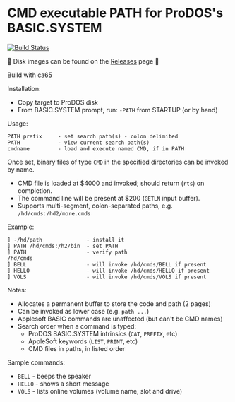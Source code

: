 # CMD executable PATH for ProDOS's BASIC.SYSTEM

[![Build Status](https://travis-ci.org/a2stuff/prodos-path.svg?branch=master)](https://travis-ci.org/a2stuff/prodos-path)


💾 Disk images can be found on the [Releases](https://github.com/a2stuff/prodos-path/releases) page 💾



Build with [ca65](https://cc65.github.io/doc/ca65.html)

Installation:
* Copy target to ProDOS disk
* From BASIC.SYSTEM prompt, run: `-PATH` from STARTUP (or by hand)

Usage:
```
PATH prefix     - set search path(s) - colon delimited
PATH            - view current search path(s)
cmdname         - load and execute named CMD, if in PATH
```

Once set, binary files of type `CMD` in the specified directories can be invoked by name.
* CMD file is loaded at $4000 and invoked; should return (`rts`) on completion.
* The command line will be present at $200 (`GETLN` input buffer).
* Supports multi-segment, colon-separated paths, e.g. `/hd/cmds:/hd2/more.cmds`

Example:
```
] -/hd/path              - install it
] PATH /hd/cmds:/h2/bin  - set PATH
] PATH                   - verify path
/hd/cmds
] BELL                   - will invoke /hd/cmds/BELL if present
] HELLO                  - will invoke /hd/cmds/HELLO if present
] VOLS                   - will invoke /hd/cmds/VOLS if present
```

Notes:
* Allocates a permanent buffer to store the code and path (2 pages)
* Can be invoked as lower case (e.g. `path ...`)
* Applesoft BASIC commands are unaffected (but can't be CMD names)
* Search order when a command is typed:
   * ProDOS BASIC.SYSTEM intrinsics (`CAT`, `PREFIX`, etc)
   * AppleSoft keywords (`LIST`, `PRINT`, etc)
   * CMD files in paths, in listed order

Sample commands:
* `BELL` - beeps the speaker
* `HELLO` - shows a short message
* `VOLS` - lists online volumes (volume name, slot and drive)
